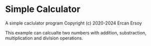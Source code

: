 # Simple Calculator

A simple caclulator program
Copyright (c) 2020-2024 Ercan Ersoy

This example can calcualte two numbers with addition, substraction, multiplication and division operations.
